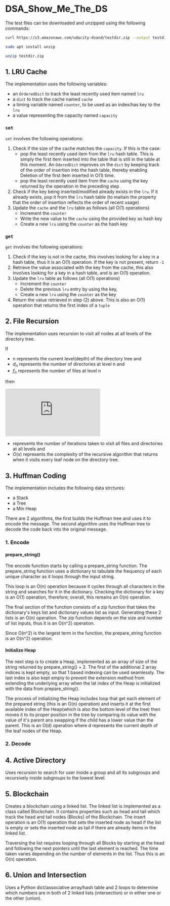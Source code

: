 # DSA_Show_Me_The_DS

The test files can be downloaded and unzipped using the following commands:

```bash
curl https://s3.amazonaws.com/udacity-dsand/testdir.zip --output testdir.zip
```
```bash
sudo apt install unzip
```
```bash
unzip testdir.zip
```
## 1. LRU Cache

The implementation uses the following variables:
- an `OrderedDict` to track the least recently used item named `lru`
- a `dict` to track the cache named `cache`
- a timing variable named `counter`, to be used as an index/has key to the `lru`
- a value representing the capacity named `capacity`

### `set`
`set` involves the following operations:
1. Check if the size of the cache matches the `capacity`. If this is the case:
    - pop the least recently used item from the `lru` hash table. This is simply the first item inserted into the table that is still in the table at this moment. An `OderedDict` improves on the `dict` by keeping track of the order of insertion into the hash table, thereby enabling Deletion of the first item inserted in O(1) time.
    - pop the least recently used item from the `cache` using the key returned by the operation in the preceding step
2. Check if the key being inserted/modified already exists in the `lru`. If it already exists, pop it from the `lru` hash table (to maitain the property that the order of insertion reflects the order of recent usage)
3. Update the `cache` and the `lru` table as follows (all O(1) operations)
    - Increment the `counter`
    - Write the new value to the `cache` using the provided key as hash key
    - Create a new `lru` using the `counter` as the hash key

### `get`
`get` involves the following operations:
1. Check if the key is not in the cache, this involves looking for a key in a hash table, thus it is an O(1) operation. If the key is not present, return `-1`
2. Retrieve the value associated with the key from the cache, this also involves looking for a key in a hash table, and is an O(1) operation.
3. Update the `lru` table as follows (all O(1) operations)
    - Increment the `counter`
    - Delete the previous `lru` entry by using the key, 
    - Create a new `lru` using the `counter` as the key
4. Return the value retrieved in step (2) above. This is also an O(1) operation that returns the first index of a `tuple`


## 2. File Recursion

The implementation uses recursion to visit all nodes at all levels of the directory tree.

If 
- n represents the current level(depth) of the directory tree and
- $d_n$ represents the number of directories at level n and
- $f_n$ represents the number of files at level n

then

[//]: # "$x = \sum_{n=1}^{l}(d_n + f_n)$"

![](https://latex.codecogs.com/svg.latex?x%20%3D%20%5Csum_%7Bn%3D1%7D%5E%7Bl%7D%28d_n%20%2B%20f_n%29)

- represents the number of iterations taken to visit all files and directories at all levels and
- $O(x)$ represents the complexity of the recursive algorithm that returns when it visits every leaf node on the directory tree.

## 3. Huffman Coding
The implementation includes the following data strctures:
- a Stack
- a Tree
- a Min Heap

There are 2 algorithms, the first builds the Huffman tree and uses it to encode the message. The second algorithm uses the Huffman tree to decode the code back into the original message.

### 1. Encode
#### prepare_string()
The encode function starts by calling a prepare_string function. The prepare_string function uses a dictionary to tabulate the frequency of each unique character as it loops through the input string.

This loop is an O(n) operation because it cycles through all characters in the string and searches for it in the dictionary. Checking the dictionary for a key is an O(1) operation, therefore; overall, this remains an O(n) operation.

The final section of the function consists of a zip function that takes the dictionary's keys list and dictionary values list as input. Generating these 2 lists is an O(n) operation. The zip function depends on the size and number of list inputs, thus it is an O(n^2) operation. 

Since O(n^2) is the largest term in the function, the prepare_string function is an O(n^2) operation.
 
#### Initialize Heap
The next step is to create a Heap, implemented as an array of size of the string returned by prepare_string() + 2. The first of the additional 2 array indices is kept empty, so that 1 based indexing can be used seamlessly. The last index is also kept empty to prevent the extension method from extending the underlying array when the lat index of the Heap is initialized with the data from prepare_string().

The process of initializing the Heap includes loop that get each element of the prepared string (this is an O(n) operation) and inserts it at the first available index of the Heap(which is also the bottom level of the tree) then moves it to its proper position in the tree by comparing its value with the value of it's parent ans swapping if the child has a lower value than the parent. This is an O(d) operation where d represents the current depth of the leaf nodes of the Heap. 
### 2. Decode

## 4. Active Directory
Uses recursion to search for user inside a group and all its subgroups and recursively inside subgroups to the lowest level. 
## 5. Blockchain
Creates a blockchain using a linked list.
The linked list is implemented as a class called Blockchain. It contains properties such as head and tail which track the head and tail nodes (Blocks) of the Blockchain.
The insert operation is an O(1) operation that sets the inserted node as head if the list is empty or sets the inserted node as tail if there are already items in the linked list.

Traversing the list requires looping through all Blocks by starting at the head and following the next pointers until the last element is reached. The time taken varies depending on the number of elements in the list. Thus this is an O(n) operation.

## 6. Union and Intersection
Uses a Python dict/associative array/hash table and 2 loops to determine which numbers are in both of 2 linked lists (intersection) or in either one or the other (union).  
